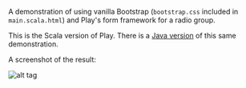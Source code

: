 A demonstration of using vanilla Bootstrap (`bootstrap.css` included in `main.scala.html`) and Play's form framework for a radio group.

This is the Scala version of Play. There is a [Java version](https://github.com/bjfletcher/play-java-bootstrap-radio-group) of this same demonstration.

A screenshot of the result:

![alt tag](https://raw.github.com/bjfletcher/play-bootstrap-radio-group/master/screenshot.png)

